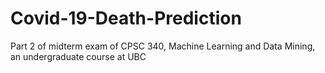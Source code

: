 # Covid-19-Death-Prediction
Part 2 of midterm exam of CPSC 340, Machine Learning and Data Mining, an undergraduate course at UBC
